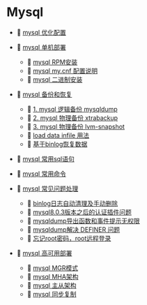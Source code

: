 # Mysql

* 📄 [mysql 优化配置](siyuan://blocks/20231110105237-7lp46ma)
* 📑 [mysql 单机部署](siyuan://blocks/20231110105237-43cf8c9)

  * 📄 [mysql RPM安装](siyuan://blocks/20241018095147-5204gqw)
  * 📄 [mysql my.cnf 配置说明](siyuan://blocks/20241018095436-mqutfop)
  * 📄 [mysql 二进制安装](siyuan://blocks/20241018095405-vhqbj3e)
* 📑 [mysql 备份和恢复](siyuan://blocks/20231110105237-ofmwwr0)

  * 📄 [1. mysql 逻辑备份 mysqldump](siyuan://blocks/20231110105237-g9ygsl4)
  * 📄 [2. mysql 物理备份 xtrabackup ](siyuan://blocks/20231110105237-4hx2fib)
  * 📄 [3. mysql 物理备份 lvm-snapshot](siyuan://blocks/20241203195629-jmt7pqf)
  * 📄 [load data infile 用法](siyuan://blocks/20231110105237-vq1j5jf)
  * 📄 [基于binlog恢复数据](siyuan://blocks/20231110105237-le2efo2)
* 📄 [mysql 常用sql语句](siyuan://blocks/20231110105237-lt6xskv)
* 📄 [mysql 常用命令](siyuan://blocks/20231110105237-an9tipd)
* 📑 [mysql 常见问题处理](siyuan://blocks/20231110105237-bhuvh4m)

  * 📄 [binlog日志自动清理及手动删除](siyuan://blocks/20241018112405-jk2ms2c)
  * 📄 [mysql8.0.3版本之后的认证插件问题](siyuan://blocks/20241018113553-zgu3zlm)
  * 📄 [mysqldump导出函数和事件提示无权限](siyuan://blocks/20241018112549-t1qgkpc)
  * 📄 [mysqldump解决 DEFINER 问题](siyuan://blocks/20241018112456-huon8tu)
  * 📄 [忘记root密码，root远程登录](siyuan://blocks/20241018112345-f2h99le)
* 📑 [mysql 高可用部署](siyuan://blocks/20241203195440-gdlrcki)

  * 📄 [mysql MGR模式](siyuan://blocks/20231110105237-li1j1hc)
  * 📄 [mysql MHA架构](siyuan://blocks/20231110105237-8erosed)
  * 📄 [mysql 主从架构](siyuan://blocks/20231110105237-5w749pk)
  * 📄 [mysql 同步复制](siyuan://blocks/20231110105237-dzzqb3f)

　　‍
